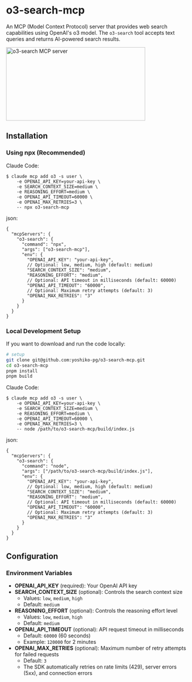 # o3-search-mcp

An MCP (Model Context Protocol) server that provides web search capabilities using OpenAI's o3 model. The `o3-search` tool accepts text queries and returns AI-powered search results.

<a href="https://glama.ai/mcp/servers/@yoshiko-pg/o3-search-mcp">
  <img width="380" height="200" src="https://glama.ai/mcp/servers/@yoshiko-pg/o3-search-mcp/badge" alt="o3-search MCP server" />
</a>

## Installation

### Using npx (Recommended)

Claude Code:

```
$ claude mcp add o3 -s user \
	-e OPENAI_API_KEY=your-api-key \
	-e SEARCH_CONTEXT_SIZE=medium \
	-e REASONING_EFFORT=medium \
	-e OPENAI_API_TIMEOUT=60000 \
	-e OPENAI_MAX_RETRIES=3 \
	-- npx o3-search-mcp
```

json:

```jsonc
{
  "mcpServers": {
    "o3-search": {
      "command": "npx",
      "args": ["o3-search-mcp"],
      "env": {
        "OPENAI_API_KEY": "your-api-key",
        // Optional: low, medium, high (default: medium)
        "SEARCH_CONTEXT_SIZE": "medium",
        "REASONING_EFFORT": "medium",
        // Optional: API timeout in milliseconds (default: 60000)
        "OPENAI_API_TIMEOUT": "60000",
        // Optional: Maximum retry attempts (default: 3)
        "OPENAI_MAX_RETRIES": "3"
      }
    }
  }
}
```

### Local Development Setup

If you want to download and run the code locally:

```bash
# setup
git clone git@github.com:yoshiko-pg/o3-search-mcp.git
cd o3-search-mcp
pnpm install
pnpm build
```

Claude Code:

```
$ claude mcp add o3 -s user \
	-e OPENAI_API_KEY=your-api-key \
	-e SEARCH_CONTEXT_SIZE=medium \
	-e REASONING_EFFORT=medium \
	-e OPENAI_API_TIMEOUT=60000 \
	-e OPENAI_MAX_RETRIES=3 \
	-- node /path/to/o3-search-mcp/build/index.js
```

json:

```jsonc
{
  "mcpServers": {
    "o3-search": {
      "command": "node",
      "args": ["/path/to/o3-search-mcp/build/index.js"],
      "env": {
        "OPENAI_API_KEY": "your-api-key",
        // Optional: low, medium, high (default: medium)
        "SEARCH_CONTEXT_SIZE": "medium",
        "REASONING_EFFORT": "medium",
        // Optional: API timeout in milliseconds (default: 60000)
        "OPENAI_API_TIMEOUT": "60000",
        // Optional: Maximum retry attempts (default: 3)
        "OPENAI_MAX_RETRIES": "3"
      }
    }
  }
}
```

## Configuration

### Environment Variables

- **OPENAI_API_KEY** (required): Your OpenAI API key
- **SEARCH_CONTEXT_SIZE** (optional): Controls the search context size
  - Values: `low`, `medium`, `high`
  - Default: `medium`
- **REASONING_EFFORT** (optional): Controls the reasoning effort level
  - Values: `low`, `medium`, `high`
  - Default: `medium`
- **OPENAI_API_TIMEOUT** (optional): API request timeout in milliseconds
  - Default: `60000` (60 seconds)
  - Example: `120000` for 2 minutes
- **OPENAI_MAX_RETRIES** (optional): Maximum number of retry attempts for failed requests
  - Default: `3`
  - The SDK automatically retries on rate limits (429), server errors (5xx), and connection errors
